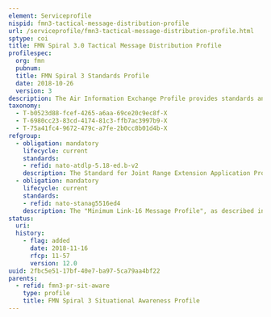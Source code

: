 ```yaml
---
element: Serviceprofile
nispid: fmn3-tactical-message-distribution-profile
url: /serviceprofile/fmn3-tactical-message-distribution-profile.html
sptype: coi
title: FMN Spiral 3.0 Tactical Message Distribution Profile
profilespec:
  org: fmn
  pubnum: 
  title: FMN Spiral 3 Standards Profile
  date: 2018-10-26
  version: 3
description: The Air Information Exchange Profile provides standards and guidance to support the exchange of Recognized Air Picture (RAP) information within a coalition network or a federation of networks.
taxonomy:
  - T-b0523d88-fcef-4265-a6aa-69ce20c9ec8f-X
  - T-6980cc23-83cd-4174-81c3-ffb7ac3997b9-X
  - T-75a41fc4-9672-479c-a7fe-2b0cc8b01d4b-X
refgroup:
  - obligation: mandatory
    lifecycle: current
    standards: 
    - refid: nato-atdlp-5.18-ed.b-v2
    description: The Standard for Joint Range Extension Application Protocol (JREAP) - ATDLP-5.18 Edition B enables TDL data to be transmitted over digital media and networks not originally designed for tactical data exchange. JREAP consists of three different protocols  A, B and C. For implementation in FMN only JREAP, Appendix C 'Encapsulation over Internet Protocol (IP)' which enables TDL data to be transmitted over an IP network must be used. As per the common time reference within JREAP, UTC must be supported as the common time reference. If no common time reference is available, round-trip shall be used.
  - obligation: mandatory
    lifecycle: current
    standards: 
    - refid: nato-stanag5516ed4
    description: The "Minimum Link-16 Message Profile", as described in the FMN Spiral 3 Service Interface Profile for RAP Data, defines the minimum set of data elements that are required to be available for operational or technical reasons so that correctly formatted technical message can be generated to establish a Recognized Air Picture in a federated environment. The implementation of the following message types of STANAG 5516 is MANDATORY  Precise Participant Location and Identification (PPLI) Messages J2.0 Indirect Interface Unit PPLIJ2.2 Air PPLIJ2.3 Surface (Maritime) PPLIJ2.4 Subsurface (Maritime) PPLIJ2.5 Land (Ground) Point PPLIJ2.6 Land (Ground) Track PPLI Surveillance Messages J3.0 Reference PointJ3.1 Emergency PointJ3.2 Air Track messageJ3.3 Surface (Maritime) TrackJ3.4 Subsurface (Maritime) TrackJ3.5 Land (Ground) Point/TrackJ3.7 Electronic Warfare Product Information To maximize the ability to share tactical data in support of Situational Awareness, the following message types must also be supported  J7 Information ManagementJ8 Information ManagementJ9 Weapons Coordination and ManagementJ10 Weapons Coordination and ManagementJ12 ControlJ13 Platform and System StatusJ15 Threat WarningJ17 Miscellaneous
status:
  uri: 
  history: 
    - flag: added
      date: 2018-11-16
      rfcp: 11-57
      version: 12.0
uuid: 2fbc5e51-17bf-40e7-ba97-5ca79aa4bf22
parents:
  - refid: fmn3-pr-sit-aware
    type: profile
    title: FMN Spiral 3 Situational Awareness Profile
---
```

